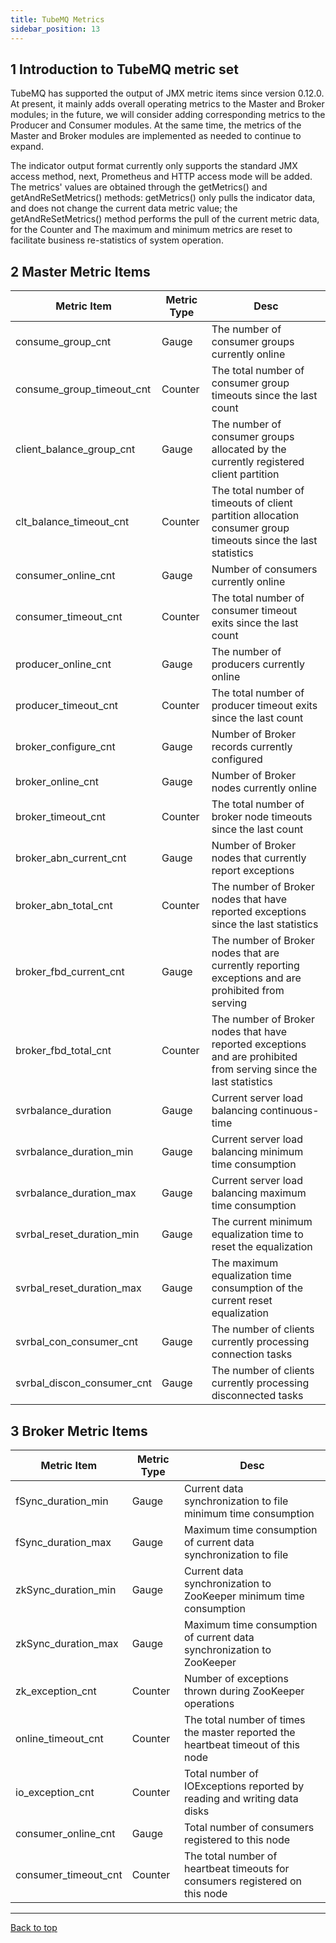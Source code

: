 ```yaml
---
title: TubeMQ Metrics
sidebar_position: 13
---
```


## 1 Introduction to TubeMQ metric set

TubeMQ has supported the output of JMX metric items since version 0.12.0. At present, it mainly adds overall operating metrics to the Master and Broker modules; in the future, we will consider adding corresponding metrics to the Producer and Consumer modules. At the same time, the metrics of the Master and Broker modules are implemented as needed to continue to expand.

The indicator output format currently only supports the standard JMX access method, next, Prometheus and HTTP access mode will be added. The metrics' values are obtained through the getMetrics() and getAndReSetMetrics() methods: getMetrics() only pulls the indicator data, and does not change the current data metric value; the getAndReSetMetrics() method performs the pull of the current metric data, for the Counter and The maximum and minimum metrics are reset to facilitate business re-statistics of system operation.

## 2 Master Metric Items

|       Metric Item         |          Metric Type        |                  Desc                      |
| ------------------------- | --------------------------- | ------------------------------------------ |
| consume_group_cnt | Gauge | The number of consumer groups currently online |
| consume_group_timeout_cnt | Counter | The total number of consumer group timeouts since the last count |
| client_balance_group_cnt | Gauge | The number of consumer groups allocated by the currently registered client partition |
| clt_balance_timeout_cnt | Counter | The total number of timeouts of client partition allocation consumer group timeouts since the last statistics |
| consumer_online_cnt | Gauge | Number of consumers currently online |
| consumer_timeout_cnt | Counter | The total number of consumer timeout exits since the last count |
| producer_online_cnt | Gauge | The number of producers currently online |
| producer_timeout_cnt | Counter | The total number of producer timeout exits since the last count |
| broker_configure_cnt | Gauge | Number of Broker records currently configured |
| broker_online_cnt | Gauge | Number of Broker nodes currently online |
| broker_timeout_cnt | Counter | The total number of broker node timeouts since the last count |
| broker_abn_current_cnt | Gauge | Number of Broker nodes that currently report exceptions |
| broker_abn_total_cnt | Counter | The number of Broker nodes that have reported exceptions since the last statistics |
| broker_fbd_current_cnt | Gauge | The number of Broker nodes that are currently reporting exceptions and are prohibited from serving |
| broker_fbd_total_cnt | Counter | The number of Broker nodes that have reported exceptions and are prohibited from serving since the last statistics |
| svrbalance_duration | Gauge | Current server load balancing continuous-time  |
| svrbalance_duration_min | Gauge | Current server load balancing minimum time consumption |
| svrbalance_duration_max | Gauge | Current server load balancing maximum time consumption |
| svrbal_reset_duration_min | Gauge | The current minimum equalization time to reset the equalization |
| svrbal_reset_duration_max | Gauge | The maximum equalization time consumption of the current reset equalization |
| svrbal_con_consumer_cnt | Gauge | The number of clients currently processing connection tasks |
| svrbal_discon_consumer_cnt | Gauge | The number of clients currently processing disconnected tasks |

## 3 Broker Metric Items

|       Metric Item         |          Metric Type        |                  Desc                      |
| ------------------------- | --------------------------- | ------------------------------------------ |
| fSync_duration_min | Gauge | Current data synchronization to file minimum time consumption |
| fSync_duration_max | Gauge | Maximum time consumption of current data synchronization to file |
| zkSync_duration_min | Gauge | Current data synchronization to ZooKeeper minimum time consumption |
| zkSync_duration_max | Gauge | Maximum time consumption of current data synchronization to ZooKeeper |
| zk_exception_cnt | Counter | Number of exceptions thrown during ZooKeeper operations |
| online_timeout_cnt | Counter | The total number of times the master reported the heartbeat timeout of this node |
| io_exception_cnt | Counter | Total number of IOExceptions reported by reading and writing data disks |
| consumer_online_cnt | Gauge | Total number of consumers registered to this node |
| consumer_timeout_cnt | Counter | The total number of heartbeat timeouts for consumers registered on this node |

---
<a href="#top">Back to top</a>